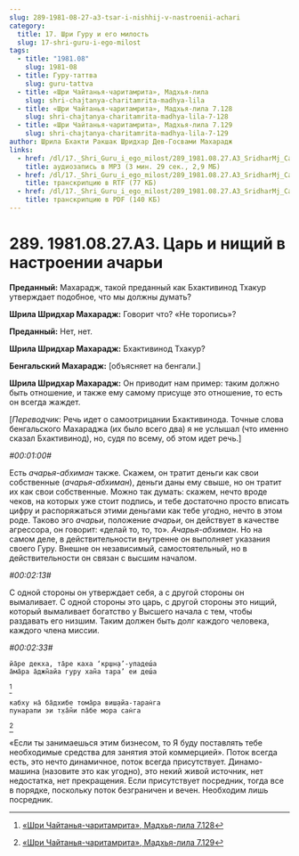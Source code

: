```yaml
---
slug: 289-1981-08-27-a3-tsar-i-nishhij-v-nastroenii-achari
category:
  title: 17. Шри Гуру и его милость
  slug: 17-shri-guru-i-ego-milost
tags:
  - title: "1981.08"
    slug: 1981-08
  - title: Гуру-таттва
    slug: guru-tattva
  - title: «Шри Чайтанья-чаритамрита», Мадхья-лила
    slug: shri-chajtanya-charitamrita-madhya-lila
  - title: «Шри Чайтанья-чаритамрита», Мадхья-лила 7.128
    slug: shri-chajtanya-charitamrita-madhya-lila-7-128
  - title: «Шри Чайтанья-чаритамрита», Мадхья-лила 7.129
    slug: shri-chajtanya-charitamrita-madhya-lila-7-129
author: Шрила Бхакти Ракшак Шридхар Дев-Госвами Махарадж
links:
  - href: /dl/17._Shri_Guru_i_ego_milost/289_1981.08.27.A3_SridharMj_Car_i_nishhij_v_nastroenii_achari.mp3
    title: аудиозапись в MP3 (3 мин. 29 сек., 2,9 МБ)
  - href: /dl/17._Shri_Guru_i_ego_milost/289_1981.08.27.A3_SridharMj_Car_i_nishhij_v_nastroenii_achari.rtf
    title: транскрипцию в RTF (77 КБ)
  - href: /dl/17._Shri_Guru_i_ego_milost/289_1981.08.27.A3_SridharMj_Car_i_nishhij_v_nastroenii_achari.pdf
    title: транскрипцию в PDF (140 КБ)
---
```


# 289. 1981.08.27.A3. Царь и нищий в настроении ачарьи

**Преданный:** Махарадж, такой преданный как Бхактивинод Тхакур утверждает подобное, что мы должны думать?

**Шрила Шридхар Махарадж:** Говорит что? «Не торопись»?

**Преданный:** Нет, нет.

**Шрила Шридхар Махарадж:** Бхактивинод Тхакур?

**Бенгальский Махарадж:** [объясняет на бенгали.]

**Шрила Шридхар Махарадж:** Он приводит нам пример: таким должно быть отношение, и также ему самому присуще это отношение, то есть он всегда жаждет.

[*Переводчик*: Речь идет о самоотрицании Бхактивинода. Точные слова бенгальского Махараджа (их было всего два) я не услышал (что именно сказал Бхактивинод), но, судя по всему, об этом идет речь.]

*#00:01:00#*

Есть *ачарья-абхиман* также. Скажем, он тратит деньги как свои собственные (*ачарья-абхиман*), деньги даны ему свыше, но он тратит их как свои собственные. Можно так думать: скажем, нечто вроде чеков, на которых уже стоит подпись, и тебе достаточно просто вписать цифру и распоряжаться этими деньгами как тебе угодно, нечто в этом роде. Таково эго *ачарьи*, положение *ачарьи*, он действует в качестве агрессора, он говорит: «делай то, то, то». *Ачарья-абхиман*. Но на самом деле, в действительности внутренне он выполняет указания своего Гуру. Внешне он независимый, самостоятельный, но в действительности он связан с высшим началом.

*#00:02:13#*

С одной стороны он утверждает себя, а с другой стороны он вымаливает. С одной стороны это царь, с другой стороны это нищий, который вымаливает богатство у Высшего начала с тем, чтобы раздавать его низшим. Таким должен быть долг каждого человека, каждого члена миссии.

*#00:02:33#*

    йа̄ре декха, та̄ре каха ‘кр̣шн̣а’-упадеш́а
    а̄ма̄ра а̄джн̃айа гуру хан̃а тара’ еи деш́а
[^_ftn1]

    кабху на̄ ба̄дхибе тома̄ра виш̣айа-таран̇га
    пунарапи эи т̣ха̄н̃и па̄бе мора сан̇га
[^_ftn2]

«Если ты занимаешься этим бизнесом, то Я буду поставлять тебе необходимые средства для занятия этой коммерцией». Поток всегда есть, это нечто динамичное, поток всегда присутствует. Динамо-машина (назовите это как угодно), это некий живой источник, нет недостатка, нет прекращения. Если присутствует посредник, тогда все в порядке, поскольку поток безграничен и вечен. Необходим лишь посредник.



[^_ftn1]: [«Шри Чайтанья-чаритамрита», Мадхья-лила 7.128](../notes/shri-chajtanya-charitamrita-madhya-lila/shri-chajtanya-charitamrita-madhya-lila-7-128.md)

[^_ftn2]: [«Шри Чайтанья-чаритамрита», Мадхья-лила 7.129](../notes/shri-chajtanya-charitamrita-madhya-lila/shri-chajtanya-charitamrita-madhya-lila-7-129.md)
